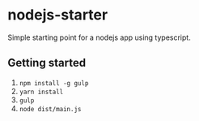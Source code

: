 # nodejs-starter
Simple starting point for a nodejs app using typescript.

## Getting started
1. `npm install -g gulp`
1. `yarn install`
1. `gulp`
1. `node dist/main.js`
